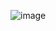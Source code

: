 ![image](https://user-images.githubusercontent.com/44923999/222243114-a18a07de-6b90-443e-8d97-2419d77bdaa3.png)

